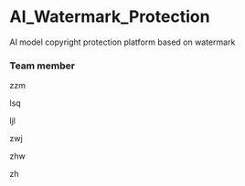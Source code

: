 # AI_Watermark_Protection
AI model copyright protection platform based on watermark



### Team member

zzm

lsq

ljl

zwj

zhw

zh
